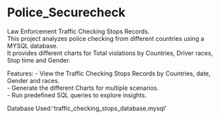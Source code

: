 # Police_Securecheck
Law Enforcement Traffic Checking Stops Records.        
This project analyzes police checking from different countries using a MYSQL database.      
It provides different charts for Total violations by Countries, Driver races, Stop time and Gender.        
             
Features:
    - View the Traffic Checking Stops Records by Countries, date, Gender and races.               
    - Generate the different Charts for multiple scenarios.                                   
    - Run predefined SQL queries to explore insights.                                                

Database Used:'traffic_checking_stops_database.mysql'                                 
 
